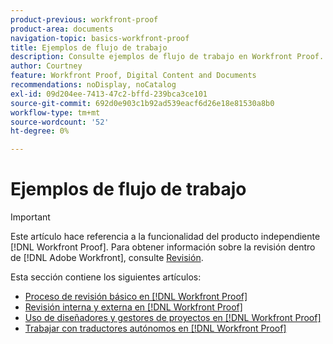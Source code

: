 ```yaml
---
product-previous: workfront-proof
product-area: documents
navigation-topic: basics-workfront-proof
title: Ejemplos de flujo de trabajo
description: Consulte ejemplos de flujo de trabajo en Workfront Proof.
author: Courtney
feature: Workfront Proof, Digital Content and Documents
recommendations: noDisplay, noCatalog
exl-id: 09d204ee-7413-47c2-bffd-239bca3ce101
source-git-commit: 692d0e903c1b92ad539eacf6d26e18e81530a8b0
workflow-type: tm+mt
source-wordcount: '52'
ht-degree: 0%

---
```


# Ejemplos de flujo de trabajo

>[!IMPORTANT]
>
>Este artículo hace referencia a la funcionalidad del producto independiente [!DNL Workfront Proof]. Para obtener información sobre la revisión dentro de [!DNL Adobe Workfront], consulte [Revisión](../../../review-and-approve-work/proofing/proofing.md).

Esta sección contiene los siguientes artículos:

* [Proceso de revisión básico en [!DNL Workfront Proof]](../../../workfront-proof/wp-getstarted/workflow-examples/basic-proof-process.md)
* [Revisión interna y externa en [!DNL Workfront Proof]](../../../workfront-proof/wp-getstarted/workflow-examples/internal-external-review.md)
* [Uso de diseñadores y gestores de proyectos en [!DNL Workfront Proof]](../../../workfront-proof/wp-getstarted/workflow-examples/work-designers-project-managers.md)
* [Trabajar con traductores autónomos en [!DNL Workfront Proof]](../../../workfront-proof/wp-getstarted/workflow-examples/work-freelancers.md)
